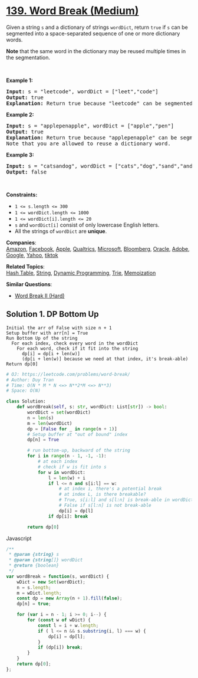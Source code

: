 # [139. Word Break (Medium)](https://leetcode.com/problems/word-break/)

<p>Given a string <code>s</code> and a dictionary of strings <code>wordDict</code>, return <code>true</code> if <code>s</code> can be segmented into a space-separated sequence of one or more dictionary words.</p>

<p><strong>Note</strong> that the same word in the dictionary may be reused multiple times in the segmentation.</p>

<p>&nbsp;</p>
<p><strong>Example 1:</strong></p>

<pre><strong>Input:</strong> s = "leetcode", wordDict = ["leet","code"]
<strong>Output:</strong> true
<strong>Explanation:</strong> Return true because "leetcode" can be segmented as "leet code".
</pre>

<p><strong>Example 2:</strong></p>

<pre><strong>Input:</strong> s = "applepenapple", wordDict = ["apple","pen"]
<strong>Output:</strong> true
<strong>Explanation:</strong> Return true because "applepenapple" can be segmented as "apple pen apple".
Note that you are allowed to reuse a dictionary word.
</pre>

<p><strong>Example 3:</strong></p>

<pre><strong>Input:</strong> s = "catsandog", wordDict = ["cats","dog","sand","and","cat"]
<strong>Output:</strong> false
</pre>

<p>&nbsp;</p>
<p><strong>Constraints:</strong></p>

<ul>
	<li><code>1 &lt;= s.length &lt;= 300</code></li>
	<li><code>1 &lt;= wordDict.length &lt;= 1000</code></li>
	<li><code>1 &lt;= wordDict[i].length &lt;= 20</code></li>
	<li><code>s</code> and <code>wordDict[i]</code> consist of only lowercase English letters.</li>
	<li>All the strings of <code>wordDict</code> are <strong>unique</strong>.</li>
</ul>

**Companies**:  
[Amazon](https://leetcode.com/company/amazon), [Facebook](https://leetcode.com/company/facebook), [Apple](https://leetcode.com/company/apple), [Qualtrics](https://leetcode.com/company/qualtrics), [Microsoft](https://leetcode.com/company/microsoft), [Bloomberg](https://leetcode.com/company/bloomberg), [Oracle](https://leetcode.com/company/oracle), [Adobe](https://leetcode.com/company/adobe), [Google](https://leetcode.com/company/google), [Yahoo](https://leetcode.com/company/yahoo), [tiktok](https://leetcode.com/company/tiktok)

**Related Topics**:  
[Hash Table](https://leetcode.com/tag/hash-table/), [String](https://leetcode.com/tag/string/), [Dynamic Programming](https://leetcode.com/tag/dynamic-programming/), [Trie](https://leetcode.com/tag/trie/), [Memoization](https://leetcode.com/tag/memoization/)

**Similar Questions**:

- [Word Break II (Hard)](https://leetcode.com/problems/word-break-ii/)

## Solution 1. DP Bottom Up

```
Initial the arr of False with size n + 1
Setup buffer with arr[n] = True
Run Bottom Up of the string
  For each index, check every word in the wordDict
    For each word, check if it fit into the string
      dp[i] = dp[i + len(w)]
      (dp[i + len(w)] because we need at that index, it's break-able)
Return dp[0]
```

```py
# OJ: https://leetcode.com/problems/word-break/
# Author: Duy Tran
# Time: O(N * M * N <=> N**2*M <=> N**3)
# Space: O(N)

class Solution:
    def wordBreak(self, s: str, wordDict: List[str]) -> bool:
        wordDict = set(wordDict)
        n = len(s)
        m = len(wordDict)
        dp = [False for _ in range(n + 1)]
        # Setup buffer at "out of bound" index
        dp[n] = True

        # run bottom-up, backward of the string
        for i in range(n - 1, -1, -1):
            # at each index
            # check if w is fit into s
            for w in wordDict:
                l = len(w) + i
                if l <= n and s[i:l] == w:
                    # at index i, there's a potential break
                    # at index L, is there breakable?
                    # True, s[i:l] and s[l:n] is break-able in wordDict
                    # False if s[l:n] is not break-able
                    dp[i] = dp[l]
                if dp[i]: break

        return dp[0]
```

Javascript

```js
/**
 * @param {string} s
 * @param {string[]} wordDict
 * @return {boolean}
 */
var wordBreak = function(s, wordDict) {
    wDict = new Set(wordDict);
    n = s.length;
    m = wDict.length;
    const dp = new Array(n + 1).fill(false);
    dp[n] = true;

    for (var i = n - 1; i >= 0; i--) {
        for (const w of wDict) {
            const l = i + w.length;
            if ( l <= n && s.substring(i, l) === w) {
                dp[i] = dp[l];
            }
            if (dp[i]) break;
        }
    }
    return dp[0];
};
```